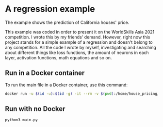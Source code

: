# A regression example

The example shows the prediction of California houses' price.

This example was coded in order to present it on the WorldSkills Asia 2021 competition. I wrote this by my friends' demand. However, right now this project stands for a simple example of a regression and doesn't belong to any competition. All the code I wrote by myself, investigating and searching about different things like loss functions, the amount of neurons in each layer, activation functions, math equations and so on.

## Run in a Docker container
To run the main file in a Docker container, use this command:
```bash
docker run -u $(id -u):$(id -g) -it --rm -v $(pwd):/home/house_pricing/ arsenydeveloper/custom-tensorflow:2.4.2-gpu python3 /home/house_pricing/main.py
```

## Run with no Docker
```python
python3 main.py
```
